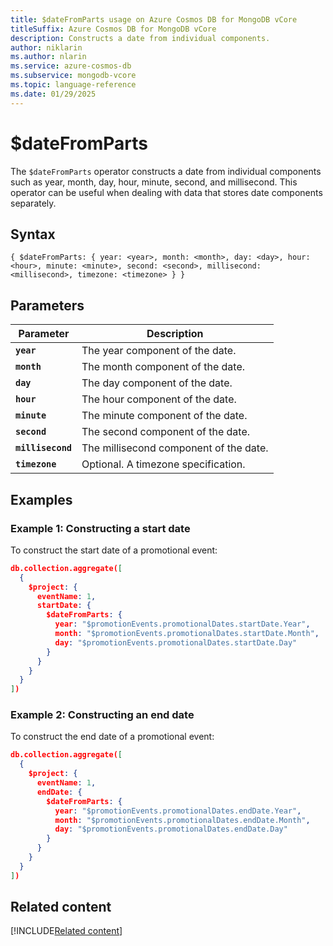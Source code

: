 ```yaml
---
title: $dateFromParts usage on Azure Cosmos DB for MongoDB vCore
titleSuffix: Azure Cosmos DB for MongoDB vCore
description: Constructs a date from individual components.
author: niklarin
ms.author: nlarin
ms.service: azure-cosmos-db
ms.subservice: mongodb-vcore
ms.topic: language-reference
ms.date: 01/29/2025
---
```


# $dateFromParts

The `$dateFromParts` operator constructs a date from individual components such as year, month, day, hour, minute, second, and millisecond. This operator can be useful when dealing with data that stores date components separately.

## Syntax

```plaintext
{ $dateFromParts: { year: <year>, month: <month>, day: <day>, hour: <hour>, minute: <minute>, second: <second>, millisecond: <millisecond>, timezone: <timezone> } }
```

## Parameters

| Parameter | Description |
| --- | --- |
| **`year`** | The year component of the date. |
| **`month`** | The month component of the date. |
| **`day`** | The day component of the date. |
| **`hour`** | The hour component of the date. |
| **`minute`** | The minute component of the date. |
| **`second`** | The second component of the date. |
| **`millisecond`** | The millisecond component of the date. |
| **`timezone`** | Optional. A timezone specification. |

## Examples

### Example 1: Constructing a start date

To construct the start date of a promotional event:

```json
db.collection.aggregate([
  {
    $project: {
      eventName: 1,
      startDate: {
        $dateFromParts: {
          year: "$promotionEvents.promotionalDates.startDate.Year",
          month: "$promotionEvents.promotionalDates.startDate.Month",
          day: "$promotionEvents.promotionalDates.startDate.Day"
        }
      }
    }
  }
])
```

### Example 2: Constructing an end date

To construct the end date of a promotional event:

```json
db.collection.aggregate([
  {
    $project: {
      eventName: 1,
      endDate: {
        $dateFromParts: {
          year: "$promotionEvents.promotionalDates.endDate.Year",
          month: "$promotionEvents.promotionalDates.endDate.Month",
          day: "$promotionEvents.promotionalDates.endDate.Day"
        }
      }
    }
  }
])
```

## Related content

[!INCLUDE[Related content](../includes/related-content.md)]
